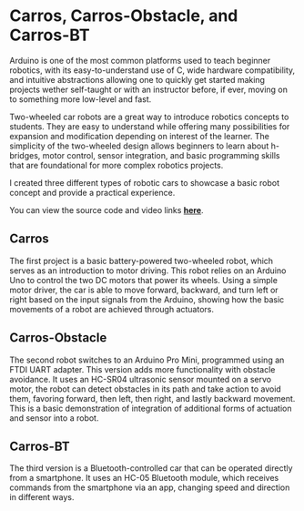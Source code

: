# Carros, Carros-Obstacle, and Carros-BT

Arduino is one of the most common platforms used to teach beginner robotics, with its easy-to-understand use of C, wide hardware compatibility, and intuitive abstractions allowing one to quickly get started making projects wether self-taught or with an instructor before, if ever, moving on to something more low-level and fast.

Two-wheeled car robots are a great way to introduce robotics concepts to students. They are easy to understand while offering many possibilities for expansion and modification depending on interest of the learner. The simplicity of the two-wheeled design allows beginners to learn about h-bridges, motor control, sensor integration, and basic programming skills that are foundational for more complex robotics projects.

I created three different types of robotic cars to showcase a basic robot concept and provide a practical experience.

You can view the source code and video links [**here**](https://github.com/AashvikTyagi/Carros).

## Carros
The first project is a basic battery-powered two-wheeled robot, which serves as an introduction to motor driving. This robot relies on an Arduino Uno to control the two DC motors that power its wheels. Using a simple motor driver, the car is able to move forward, backward, and turn left or right based on the input signals from the Arduino, showing how the basic movements of a robot are achieved through actuators.

## Carros-Obstacle
The second robot switches to an Arduino Pro Mini, programmed using an FTDI UART adapter. This version adds more functionality with obstacle avoidance. It uses an HC-SR04 ultrasonic sensor mounted on a servo motor, the robot can detect obstacles in its path and take action to avoid them, favoring forward, then left, then right, and lastly backward movement. This is a basic demonstration of integration of additional forms of actuation and sensor into a robot.

## Carros-BT
The third version is a Bluetooth-controlled car that can be operated directly from a smartphone. It uses an HC-05 Bluetooth module, which receives commands from the smartphone via an app, changing speed and direction in different ways.
